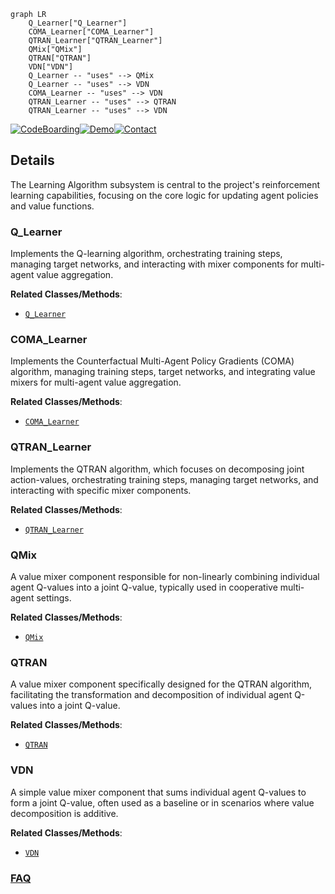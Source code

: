 ```mermaid
graph LR
    Q_Learner["Q_Learner"]
    COMA_Learner["COMA_Learner"]
    QTRAN_Learner["QTRAN_Learner"]
    QMix["QMix"]
    QTRAN["QTRAN"]
    VDN["VDN"]
    Q_Learner -- "uses" --> QMix
    Q_Learner -- "uses" --> VDN
    COMA_Learner -- "uses" --> VDN
    QTRAN_Learner -- "uses" --> QTRAN
    QTRAN_Learner -- "uses" --> VDN
```

[![CodeBoarding](https://img.shields.io/badge/Generated%20by-CodeBoarding-9cf?style=flat-square)](https://github.com/CodeBoarding/GeneratedOnBoardings)[![Demo](https://img.shields.io/badge/Try%20our-Demo-blue?style=flat-square)](https://www.codeboarding.org/demo)[![Contact](https://img.shields.io/badge/Contact%20us%20-%20contact@codeboarding.org-lightgrey?style=flat-square)](mailto:contact@codeboarding.org)

## Details

The Learning Algorithm subsystem is central to the project's reinforcement learning capabilities, focusing on the core logic for updating agent policies and value functions.

### Q_Learner
Implements the Q-learning algorithm, orchestrating training steps, managing target networks, and interacting with mixer components for multi-agent value aggregation.


**Related Classes/Methods**:

- <a href="https://github.com/oxwhirl/pymarl/blob/master/src/learners/q_learner.py" target="_blank" rel="noopener noreferrer">`Q_Learner`</a>


### COMA_Learner
Implements the Counterfactual Multi-Agent Policy Gradients (COMA) algorithm, managing training steps, target networks, and integrating value mixers for multi-agent value aggregation.


**Related Classes/Methods**:

- <a href="https://github.com/oxwhirl/pymarl/blob/master/src/learners/coma_learner.py" target="_blank" rel="noopener noreferrer">`COMA_Learner`</a>


### QTRAN_Learner
Implements the QTRAN algorithm, which focuses on decomposing joint action-values, orchestrating training steps, managing target networks, and interacting with specific mixer components.


**Related Classes/Methods**:

- <a href="https://github.com/oxwhirl/pymarl/blob/master/src/learners/qtran_learner.py" target="_blank" rel="noopener noreferrer">`QTRAN_Learner`</a>


### QMix
A value mixer component responsible for non-linearly combining individual agent Q-values into a joint Q-value, typically used in cooperative multi-agent settings.


**Related Classes/Methods**:

- <a href="https://github.com/oxwhirl/pymarl/blob/master/src/modules/mixers/qmix.py" target="_blank" rel="noopener noreferrer">`QMix`</a>


### QTRAN
A value mixer component specifically designed for the QTRAN algorithm, facilitating the transformation and decomposition of individual agent Q-values into a joint Q-value.


**Related Classes/Methods**:

- <a href="https://github.com/oxwhirl/pymarl/blob/master/src/modules/mixers/qtran.py" target="_blank" rel="noopener noreferrer">`QTRAN`</a>


### VDN
A simple value mixer component that sums individual agent Q-values to form a joint Q-value, often used as a baseline or in scenarios where value decomposition is additive.


**Related Classes/Methods**:

- <a href="https://github.com/oxwhirl/pymarl/blob/master/src/modules/mixers/vdn.py" target="_blank" rel="noopener noreferrer">`VDN`</a>




### [FAQ](https://github.com/CodeBoarding/GeneratedOnBoardings/tree/main?tab=readme-ov-file#faq)